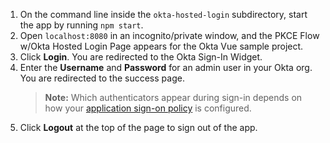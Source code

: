 1. On the command line inside the `okta-hosted-login` subdirectory, start the <StackSelector snippet="applang" noSelector inline /> app by running `npm start`.
2. Open `localhost:8080` in an incognito/private window, and the PKCE Flow w/Okta Hosted Login Page appears for the Okta Vue sample project.
3. Click **Login**. You are redirected to the Okta Sign-In Widget.
4. Enter the **Username** and **Password** for an admin user in your Okta org. You are redirected to the success page.
    > **Note:** Which authenticators appear during sign-in depends on how your [application sign-on policy](https://help.okta.com/en/prod/okta_help_CSH.htm#ext-about-asop) is configured.
5. Click **Logout** at the top of the page to sign out of the <StackSelector snippet="applang" noSelector inline /> app.

